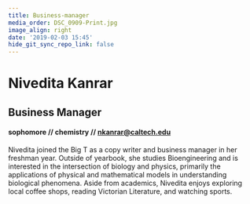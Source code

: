 ```yaml
---
title: Business-manager
media_order: DSC_0909-Print.jpg
image_align: right
date: '2019-02-03 15:45'
hide_git_sync_repo_link: false
---
```


# Nivedita Kanrar
## Business Manager
#### sophomore // chemistry // [nkanrar@caltech.edu](mailto:nkanrar@caltech.edu)
Nivedita joined the Big T as a copy writer and business manager in her freshman year. Outside of yearbook, she studies Bioengineering and is interested in the intersection of biology and physics, primarily the applications of physical and mathematical models in understanding biological phenomena. Aside from academics, Nivedita enjoys exploring local coffee shops, reading Victorian Literature, and watching sports.